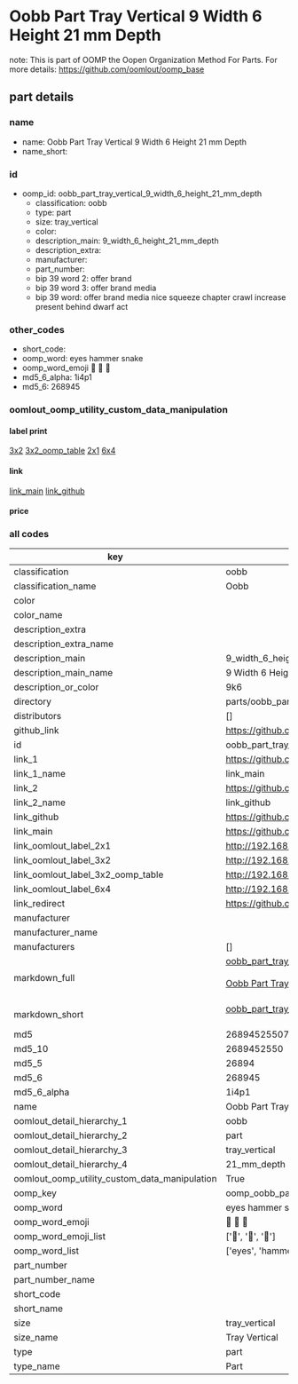 # Oobb Part Tray Vertical 9 Width 6 Height 21 mm Depth  

note: This is part of OOMP the Oopen Organization Method For Parts. For more details: https://github.com/oomlout/oomp_base

##  part details
  







### name
* name: Oobb Part Tray Vertical 9 Width 6 Height 21 mm Depth
* name_short: 
### id
* oomp_id: oobb_part_tray_vertical_9_width_6_height_21_mm_depth
  * classification: oobb
  * type: part
  * size: tray_vertical
  * color: 
  * description_main: 9_width_6_height_21_mm_depth
  * description_extra: 
  * manufacturer: 
  * part_number: 
  * bip 39 word 2: offer brand
  * bip 39 word 3: offer brand media
  * bip 39 word: offer brand media nice squeeze chapter crawl increase present behind dwarf act

### other_codes
* short_code: 
* oomp_word: eyes hammer snake
* oomp_word_emoji :eyes: :hammer: :snake:
* md5_6_alpha: 1i4p1
* md5_6: 268945






### oomlout_oomp_utility_custom_data_manipulation
#### label print
[3x2](http://192.168.1.245:1112/?label=oomp%201i4p1)
[3x2_oomp_table](http://192.168.1.108:1112/?label=oomp%201i4p1)
[2x1](http://192.168.1.242:1112/?label=oomp%201i4p1)
[6x4](http://192.168.1.55:1112/?label=oomp%201i4p1)    

#### link

[link_main](https://github.com/oomlout/oomlout_oomp_version_1_messy/tree/main/parts/oobb_part_tray_vertical_9_width_6_height_21_mm_depth) [link_github](https://github.com/oomlout/oomlout_oomp_version_1_messy/tree/main/parts/oobb_part_tray_vertical_9_width_6_height_21_mm_depth)                             

#### price







### all codes 
| key | value |  
| --- | --- |  
| classification | oobb |  
| classification_name | Oobb |  
| color |  |  
| color_name |  |  
| description_extra |  |  
| description_extra_name |  |  
| description_main | 9_width_6_height_21_mm_depth |  
| description_main_name | 9 Width 6 Height 21 mm Depth |  
| description_or_color | 9k6 |  
| directory | parts/oobb_part_tray_vertical_9_width_6_height_21_mm_depth |  
| distributors | [] |  
| github_link | https://github.com/oomlout/oomlout_oomp_part_src/tree/main/parts/oobb_part_tray_vertical_9_width_6_height_21_mm_depth |  
| id | oobb_part_tray_vertical_9_width_6_height_21_mm_depth |  
| link_1 | https://github.com/oomlout/oomlout_oomp_version_1_messy/tree/main/parts/oobb_part_tray_vertical_9_width_6_height_21_mm_depth |  
| link_1_name | link_main |  
| link_2 | https://github.com/oomlout/oomlout_oomp_version_1_messy/tree/main/parts/oobb_part_tray_vertical_9_width_6_height_21_mm_depth |  
| link_2_name | link_github |  
| link_github | https://github.com/oomlout/oomlout_oomp_version_1_messy/tree/main/parts/oobb_part_tray_vertical_9_width_6_height_21_mm_depth |  
| link_main | https://github.com/oomlout/oomlout_oomp_version_1_messy/tree/main/parts/oobb_part_tray_vertical_9_width_6_height_21_mm_depth |  
| link_oomlout_label_2x1 | http://192.168.1.242:1112/?label=oomp%201i4p1 |  
| link_oomlout_label_3x2 | http://192.168.1.245:1112/?label=oomp%201i4p1 |  
| link_oomlout_label_3x2_oomp_table | http://192.168.1.108:1112/?label=oomp%201i4p1 |  
| link_oomlout_label_6x4 | http://192.168.1.55:1112/?label=oomp%201i4p1 |  
| link_redirect | https://github.com/oomlout/oomlout_oomp_version_1_messy/tree/main/parts/oobb_part_tray_vertical_9_width_6_height_21_mm_depth |  
| manufacturer |  |  
| manufacturer_name |  |  
| manufacturers | [] |  
| markdown_full | [oobb_part_tray_vertical_9_width_6_height_21_mm_depth](none)<br>[](none)<br>[Oobb Part Tray Vertical 9 Width 6 Height 21 Mm Depth](none)<br><br> |  
| markdown_short | [oobb_part_tray_vertical_9_width_6_height_21_mm_depth](none)<br><br> |  
| md5 | 268945255072a65499e9c95714c6c4cb |  
| md5_10 | 2689452550 |  
| md5_5 | 26894 |  
| md5_6 | 268945 |  
| md5_6_alpha | 1i4p1 |  
| name | Oobb Part Tray Vertical 9 Width 6 Height 21 mm Depth |  
| oomlout_detail_hierarchy_1 | oobb |  
| oomlout_detail_hierarchy_2 | part |  
| oomlout_detail_hierarchy_3 | tray_vertical |  
| oomlout_detail_hierarchy_4 | 21_mm_depth |  
| oomlout_oomp_utility_custom_data_manipulation | True |  
| oomp_key | oomp_oobb_part_tray_vertical_9_width_6_height_21_mm_depth |  
| oomp_word | eyes hammer snake |  
| oomp_word_emoji | :eyes: :hammer: :snake: |  
| oomp_word_emoji_list | [':eyes:', ':hammer:', ':snake:'] |  
| oomp_word_list | ['eyes', 'hammer', 'snake'] |  
| part_number |  |  
| part_number_name |  |  
| short_code |  |  
| short_name |  |  
| size | tray_vertical |  
| size_name | Tray Vertical |  
| type | part |  
| type_name | Part |  
